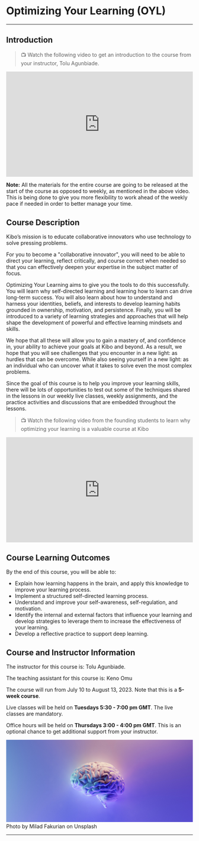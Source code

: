 # Optimizing Your Learning (OYL)

---

## Introduction

> 📺 Watch the following video to get an introduction to the course from your instructor, Tolu Agunbiade.

<div style="position: relative; padding-bottom: 56.25%; height: 0;"><iframe src="https://www.youtube.com/embed/P6MpEJx_MLk" title="YouTube video player" frameborder="0" allow="accelerometer; autoplay; clipboard-write; encrypted-media; gyroscope; picture-in-picture" allowfullscreen style="position: absolute; top: 0; left: 0; width: 100%; height: 100%;"></iframe></div>

**Note:** All the materials for the entire course are going to be released at the start of the course as opposed to weekly, as mentioned in the above video. This is being done to give you more flexibility to work ahead of the weekly pace if needed in order to better manage your time.

## Course Description

Kibo’s mission is to educate collaborative innovators who use technology to solve pressing problems. 

For you to become a "collaborative innovator", you will need to be able to direct your learning, reflect critically, and course correct when needed so that you can effectively deepen your expertise in the subject matter of focus. 

Optimizing Your Learning aims to give you the tools to do this successfully. You will learn why self-directed learning and learning how to learn can drive long-term success. You will also learn about how to understand and harness your identities, beliefs, and interests to develop learning habits grounded in ownership, motivation, and persistence. Finally, you will be introduced to a variety of learning strategies and approaches that will help shape the development of powerful and effective learning mindsets and skills. 

We hope that all these will allow you to gain a mastery of, and confidence in, your ability to achieve your goals at Kibo and beyond. As a result, we hope that you will see challenges that you encounter in a new light: as hurdles that can be overcome. While also seeing yourself in a new light: as an individual who can uncover what it takes to solve even the most complex problems. 

Since the goal of this course is to help you improve your learning skills, there will be lots of opportunities to test out some of the techniques shared in the lessons in our weekly live classes, weekly assignments, and the practice activities and discussions that are embedded throughout the lessons.

> 📺 Watch the following video from the founding students to learn why optimizing your learning is a valuable course at Kibo

<div style="position: relative; padding-bottom: 56.25%; height: 0;"><iframe src="https://www.youtube.com/embed/nY-Jevu4I3g" title="YouTube video player" frameborder="0" allow="accelerometer; autoplay; clipboard-write; encrypted-media; gyroscope; picture-in-picture" allowfullscreen style="position: absolute; top: 0; left: 0; width: 100%; height: 100%;"></iframe></div>

## Course Learning Outcomes

By the end of this course, you will be able to:

- Explain how learning happens in the brain, and apply this knowledge to improve your learning process.
- Implement a structured self-directed learning process.
- Understand and improve your self-awareness, self-regulation, and motivation.
- Identify the internal and external factors that influence your learning and develop strategies to leverage them to increase the effectiveness of your learning.
- Develop a reflective practice to support deep learning.

## Course and Instructor Information

The instructor for this course is: Tolu Agunbiade.

The teaching assistant for this course is: Keno Omu

The course will run from July 10 to August 13, 2023. Note that this is a **5-week course**.

Live classes will be held on **Tuesdays 5:30 - 7:00 pm GMT**. The live classes are mandatory.

Office hours will be held on **Thursdays 3:00 - 4:00 pm GMT**. This is an optional chance to get additional support from your instructor.

![brain](./brain.jpeg)
Photo by Milad Fakurian on Unsplash

---
